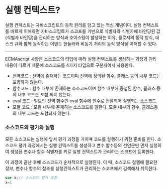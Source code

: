 # 실행 컨텍스트?

실행 컨텍스트는 자바스크립트의 동작 원리를 담고 있는 핵심 개념이다. 실행 컨텍스트를 바르게 이해하면 자바스크립트가 스코프를 기반으로 식별자와 식별자에 바인딩된 값(식별자 바인딩)을 관리하는 방식과 호이스팅이 발생하는 이유, 클로저의 동작 방식, 태스크 큐와 함께 동작하는 이벤트 핸들러와 비동기 처리의 동작 방식을 이해할 수 있다.

---

ECMAscript 사양은 소스코드의 타입에 따라 실행 컨텍스트를 생성하는 과정과 관리 내용이 다르기 때문에  소스코드를 4가지 타입으로 구분지어서 사용한다.

- 전역코드 : 전역에 존재하는 코드이며 전역에 정의된 함수, 클래스 등의 내부 코드는 포함하지 않는다.
- 함수코드 : 함수 내부에 존재하는 소스코드이며 함수 내부에 중첩된 함수, 클래스 등의 내부 코드는 포함 되지 않는다.
- eval 코드 : 빌트인 전역 함수인 eval 함수에 인수로 전달되어 실행되는 소스코드
- 모듈 코드 : 모듈 내부에 존재하는 소스코드를 말한다. 모듈 내부의 함수, 클래스등의 내부 코드는 포함되지 않는다.

### 소스코드의 평가와 실행

모든 소스코드는 실행에 앞서 평가 과정을 거치며 코드를 실행하기 위한 준비를 한다. 소스코드 평가 과정에서는 실행 컨텍스트를 생성하고 변수 함수등의 선언문만 먼저 실행하여 생성된 변수나 함수 식별자를 키로 실행 컨텍스트가 관리하는 스코프에 등록한다. 

이 과정이 끝난 후에 소스코드가 순차적으로 실행된다. 이 때, 소스코드 실행에 필요한 정보, 변수나 함수의 참조를 실행컨텍스트가 관리하는 스코프에서 검색해서 취득한다. 

```jsx
var x;// 소스코드 평가 과정
x=1
```

